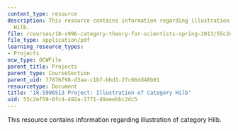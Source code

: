 ```yaml
---
content_type: resource
description: This resource contains information regarding illustration of category
  Hilb.
file: /courses/18-s996-category-theory-for-scientists-spring-2013/55c2ef590fc4492a177149aeebbc2dc5_MIT18_S996S13_CategoryHilb.pdf
file_type: application/pdf
learning_resource_types:
- Projects
ocw_type: OCWFile
parent_title: Projects
parent_type: CourseSection
parent_uid: 77876f98-d3aa-c1b7-bbd1-27c66dd48b01
resourcetype: Document
title: '18.S996S13 Project: Illustration of Category Hilb'
uid: 55c2ef59-0fc4-492a-1771-49aeebbc2dc5
---
```

This resource contains information regarding illustration of category Hilb.

